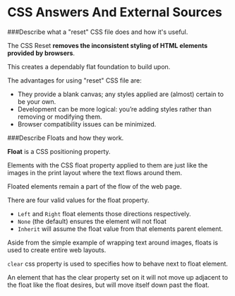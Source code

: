 # CSS Answers And External Sources

###<a name='q1'>Describe what a "reset" CSS file does and how it's useful.</a>

The CSS Reset __removes the inconsistent styling of HTML elements provided by browsers__.
 
This creates a dependably flat foundation to build upon.
 
The advantages for using "reset" CSS file are:
   
* They provide a blank canvas; any styles applied are (almost) certain to be your own.
* Development can be more logical: you’re adding styles rather than removing or modifying them.
* Browser compatibility issues can be minimized.

###<a name='q2'>Describe Floats and how they work.</a>

__Float__ is a CSS positioning property.

Elements with the CSS float property applied to them are just like the images in the print layout where the text flows around them.

Floated elements remain a part of the flow of the web page.

There are four valid values for the float property.
 
* `Left` and `Right` float elements those directions respectively.
* `None` (the default) ensures the element will not float
* `Inherit` will assume the float value from that elements parent element.

Aside from the simple example of wrapping text around images, floats is used to create entire web layouts.

`clear` css property is used to specifies how to behave next to float element.
 
An element that has the clear property set on it will not move up adjacent to the float like the float desires, but will move itself down past the float.
